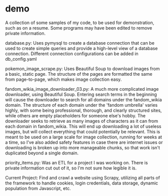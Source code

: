 # demo
A collection of some samples of my code, to be used for demonstration, such as on a resume. Some programs may have been edited to remove private information.

database.py:
  Uses pymysql to create a database connection that can be used to create simple queries and provide a high-level view of a database connection. Different connection configurations can be added in db_config.yaml

pokemon_image_scrape.py:
  Uses Beautiful Soup to download images from a basic, static page. The structure of the pages are formatted the same from page-to-page, which makes image collection easy.

fandom_wikia_image_downloader_03.py:
  A much more complicated image downloader, using Beautiful Soup. Entering search terms in the beginning will cause the downloader to search for all domains under the fandom_wikia domain. The structure of each domain under the 'fandom umbrella' varies highly, with some being professional, thorough, and clearly structured sites, while others are empty placeholders for someone else's hobby. The downloader seeks to retrieve as many images of characters as it can from each domain in fandom_wikia. This will end up downloading a lot of useless images, but will collect everything that could potentially be relevant. This is meant to be used on a large scale for image collection, running for weeks at a time, so I've also added safety features in case there are internet issues or downloading is broken up into more manageable chunks, so that work isn't duplicated beyond a single domain.

priority_items.py:
  Was an ETL for a project I was working on. There is private information cut out of it, so I'm not sure how legible it is.

Current Project: Find and crawl a website using Scrapy, utilizing all parts of the framework to handle cookies, login credentials, data storage, dynamic population from Javascript, etc.
